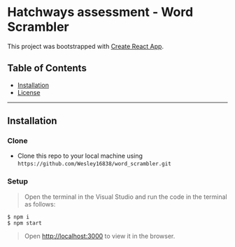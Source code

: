 # Hatchways assessment - Word Scrambler

This project was bootstrapped with [Create React App](https://github.com/facebook/create-react-app).

## Table of Contents

- [Installation](#installation)
- [License](#license)

---

## Installation

### Clone

- Clone this repo to your local machine using `https://github.com/Wesley16838/word_scrambler.git`

### Setup

> Open the terminal in the Visual Studio
> and run the code in the terminal as follows:

```shell
$ npm i
$ npm start
```

> Open [http://localhost:3000](http://localhost:3000) to view it in the browser.
